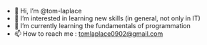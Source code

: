 - 👋 Hi, I’m @tom-laplace
- 👀 I’m interested in learning new skills (in general, not only in IT) 
- 🌱 I’m currently learning the fundamentals of programmation
- 📫 How to reach me : tomlaplace0902@gmail.com

<!---
tom-laplace/tom-laplace is a ✨ special ✨ repository because its `README.md` (this file) appears on your GitHub profile.
You can click the Preview link to take a look at your changes.
--->
